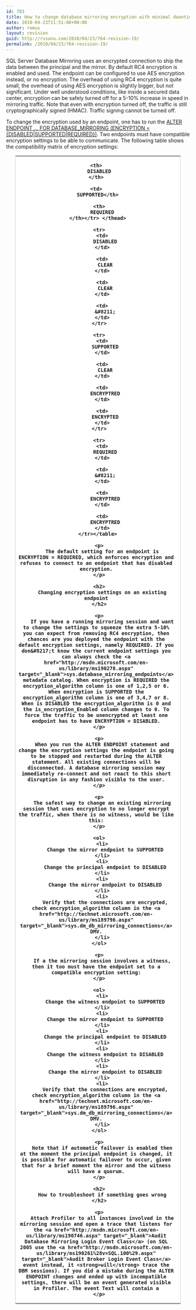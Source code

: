 ```yaml
---
id: 783
title: How to change database mirroring encryption with minimal downtime
date: 2010-04-23T11:51:08+00:00
author: remus
layout: revision
guid: http://rusanu.com/2010/04/23/764-revision-19/
permalink: /2010/04/23/764-revision-19/
---
```

SQL Server Database Mirroring uses an encrypted connection to ship the data between the principal and the mirror. By default RC4 encryption is enabled and used. The endpoint can be configured to use AES encryption instead, or no encryption. The overhead of using RC4 encryption is quite small, the overhead of using AES encryption is slightly bigger, but not significant. Under well understood conditions, like inside a secured data center, encryption can be safely turned off for a 5-10% increase in speed in mirroring traffic. Note that even with encryption turned off, the traffic is still cryptographically signed (HMAC). Traffic signing cannot be turned off.

To change the encryption used by an endpoint, one has to run the <a href="http://technet.microsoft.com/en-us/library/ms186332.aspx" target="_blank">ALTER ENDPOINT &#8230; FOR DATABASE_MIRRORING (ENCRYPTION = {DISABLED|SUPPORTED|REQUIRED})</a>. Two endpoints must have compatible encryption settings to be able to communicate. The following table shows the compatibility matrix of encryption settings:

<table style="width:90%; margin-left:auto;margin-right:auto;border: 1px solid #ccc;border-collapse:collapse">
  <colgroup> <col width="25%" style="background-color:lightgray"/> <col width="25%"/> <col width="25%"/> <col width="25%"/> </colgroup> <tr style="background-color:lightgray">
    <th style="background-color:white" />
    
    <th>
      DISABLED
    </th>
    
    <td>
      SUPPORTED</th> 
      
      <th>
        REQUIRED
      </th></tr> </thead> 
      
      <tr>
        <td>
          DISABLED
        </td>
        
        <td>
          CLEAR
        </td>
        
        <td>
          CLEAR
        </td>
        
        <td>
          &#8211;
        </td>
      </tr>
      
      <tr>
        <td>
          SUPPORTED
        </td>
        
        <td>
          CLEAR
        </td>
        
        <td>
          ENCRYPTRED
        </td>
        
        <td>
          ENCRYPTED
        </td>
      </tr>
      
      <tr>
        <td>
          REQUIRED
        </td>
        
        <td>
          &#8211;
        </td>
        
        <td>
          ENCRYPTRED
        </td>
        
        <td>
          ENCRYPTRED
        </td>
      </tr></table> 
      
      <p>
        The default setting for an endpoint is ENCRYPTION = REQUIRED, which enforces encryption and refuses to connect to an endpoint that has disabled encryption.
      </p>
      
      <h2>
        Changing encryption settings on an existing endpoint
      </h2>
      
      <p>
        If you have a running mirroring session and want to change the settings to squeeze the extra 5-10% you can expect from removing RC4 encryption, then chances are you deployed the endpoint with the default encryption settings, namely REQUIRED. If you don&#8217;t know the current endpoint settings you can always check the <a href="http://msdn.microsoft.com/en-us/library/ms190278.aspx" target="_blank">sys.database_mirroring_endpoints</a> metadata catalog. When encryption is REQUIRED the encryption_algorithm column is one of 1,2,5 or 6. When encryption is SUPPORTED the encryption_algorithm column is one of 3,4,7 or 8. When is DISABLED the encryption_algorithm is 0 and the is_encryption_Enabled column changes to 0. To force the traffic to be unencrypted at least one endpoint has to have ENCRYPTION = DISABLED.
      </p>
      
      <p>
        When you run the ALTER ENDPOINT statement and change the encryption settings the endpoint is going to be stopped and restarted during the ALTER statement. All existing connections will be disconnected. A database mirroring session may immediately re-connect and not react to this short disruption in any fashion visible to the user.
      </p>
      
      <p>
        The safest way to change an existing mirroring session that uses encryption to no longer encrypt the traffic, when there is no witness, would be like this:
      </p>
      
      <ol>
        <li>
          Change the mirror endpoint to SUPPORTED
        </li>
        <li>
          Change the principal endpoint to DISABLED
        </li>
        <li>
          Change the mirror endpoint to DISABLED
        </li>
        <li>
          Verify that the connections are encrypted, check encryption_algorithm column in the <a href="http://technet.microsoft.com/en-us/library/ms189796.aspx" target="_blank">sys.dm_db_mirroring_connections</a> DMV.
        </li>
      </ol>
      
      <p>
        If a the mirroring session involves a witness, then it too must have the endpoint set to a compatible encryption setting:
      </p>
      
      <ol>
        <li>
          Change the witness endpoint to SUPPORTED
        </li>
        <li>
          Change the mirror endpoint to SUPPORTED
        </li>
        <li>
          Change the principal endpoint to DISABLED
        </li>
        <li>
          Change the witness endpoint to DISABLED
        </li>
        <li>
          Change the mirror endpoint to DISABLED
        </li>
        <li>
          Verify that the connections are encrypted, check encryption_algorithm column in the <a href="http://technet.microsoft.com/en-us/library/ms189796.aspx" target="_blank">sys.dm_db_mirroring_connections</a> DMV.
        </li>
      </ol>
      
      <p>
        Note that if automatic failover is enabled then at the moment the principal endpoint is changed, it is possible for automatic failover to occur, given that for a brief moment the mirror and the witness will have a quorum.
      </p>
      
      <h2>
        How to troubleshoot if something goes wrong
      </h2>
      
      <p>
        Attach Profiler to all instances involved in the mirroring session and open a trace that listens for the <a href="http://msdn.microsoft.com/en-us/library/ms190746.aspx" target="_blank">Audit Database Mirroring Login Event Class</a> (on SQL 2005 use the <a href="http://msdn.microsoft.com/en-us/library/ms190261%28v=SQL.100%29.aspx" target="_blank">Audit Broker Login Event Class</a> event instead, it <strong>will</strong> trace the DBM sessions). If you did a mistake during the ALTER ENDPOINT changes and ended up with incompatible settings, there will be an event generated visible in Profiler. The event Text will contain a
      </p>